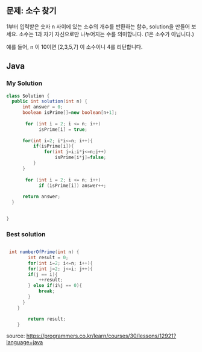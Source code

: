 ## 문제: 소수 찾기 

1부터 입력받은 숫자 n 사이에 있는 소수의 개수를 반환하는 함수, solution을 만들어 보세요.
소수는 1과 자기 자신으로만 나누어지는 수를 의미합니다.
(1은 소수가 아닙니다.)

예를 들어, n 이 10이면 [2,3,5,7] 이 소수이니 4를 리턴합니다.


## Java

### My Solution 
```java
class Solution {
  public int solution(int n) {
      int answer = 0;
      boolean isPrime[]=new boolean[n+1];
      
       for (int i = 2; i <= n; i++) 
            isPrime[i] = true;
      
      for(int i=2; i*i<=n; i++){
          if(isPrime[i]){
              for(int j=i;i*j<=n;j++)
                  isPrime[i*j]=false;
          }
      }
      
       for (int i = 2; i <= n; i++) 
            if (isPrime[i]) answer++;
      
      return answer;
  }
    

}
```

### Best solution 
```java

 int numberOfPrime(int n) {
        int result = 0;
        for(int i=2; i<=n; i++){
        for(int j=2; j<=i; j++){
        if(j == i){
            ++result;
        } else if(i%j == 0){
            break;
        }
      }
    }

        return result;
    }

```



<bold> source: https://programmers.co.kr/learn/courses/30/lessons/12921?language=java </bold>

